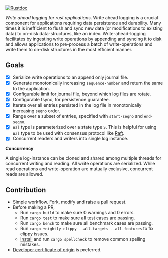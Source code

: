 [![Rustdoc](https://img.shields.io/badge/rustdoc-hosted-blue.svg)](https://docs.rs/wral)

_Write ahead logging for rust applications_. Write ahead logging is a
crucial component for applications requiring data persistence and durability.
Many times it is inefficient to flush and sync new data (or modifications
to existing data) to on-disk data-structures, like an index.
Write-ahead-logging facilitates by ingesting write operations by appending
and syncing it to disk and allows applications to pre-process a batch of
write-operations and write them to on-disk structures in the most efficient
manner.

Goals
-----

* [x] Serialize write operations to an append only journal file.
* [x] Generate monotonically increasing `sequence-number` and return the
  same to the application.
* [x] Configurable limit for journal file, beyond which log files are rotate.
* [x] Configurable fsync, for persistence guarantee.
* [x] Iterate over all entries persisted in the log file in monotonically
  increasing `seqno` order.
* [x] Range over a subset of entries, specified with `start-seqno` and
  `end-seqno`.
* [x] `Wal` type is parameterized over a state type `S`. This is helpful for
  using `Wal` type to be used with consensus protocol like [Raft][raft].
* [x] Concurrent readers and writers into single log instance.

**Concurrency**

A single log-instance can be cloned and shared among multiple threads
for concurrent writing and reading. All write operations are serialized.
While read operations and write-operation are mutually exclusive,
concurrent reads are allowed.

Contribution
------------

* Simple workflow. Fork, modify and raise a pull request.
* Before making a PR,
  * Run `cargo build` to make sure 0 warnings and 0 errors.
  * Run `cargo test` to make sure all test cases are passing.
  * Run `cargo bench` to make sure all benchmark cases are passing.
  * Run `cargo +nightly clippy --all-targets --all-features` to fix clippy issues.
  * [Install][spellcheck] and run `cargo spellcheck` to remove common spelling mistakes.
* [Developer certificate of origin][dco] is preferred.

[spellcheck]: https://github.com/drahnr/cargo-spellcheck
[dco]: https://developercertificate.org/
[raft]: https://raft.github.io
